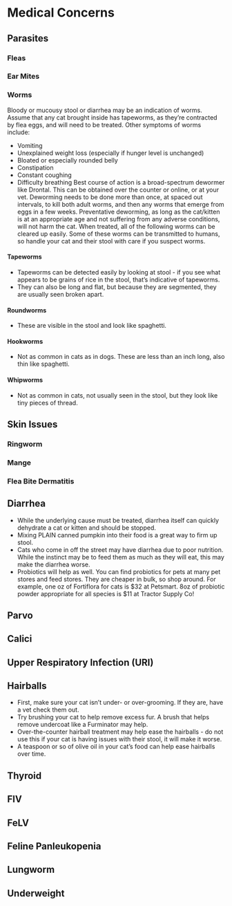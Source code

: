 # Medical Concerns
## Parasites
### Fleas
### Ear Mites
### Worms
Bloody or mucousy stool or diarrhea may be an indication of worms. Assume that any cat brought inside has tapeworms, as they’re contracted by flea eggs, and will need to be treated. 
Other symptoms of worms include:
* Vomiting
* Unexplained weight loss (especially if hunger level is unchanged)
* Bloated or especially rounded belly
* Constipation
* Constant coughing
* Difficulty breathing
Best course of action is a broad-spectrum dewormer like Drontal. This can be obtained over the counter or online, or at your vet. Deworming needs to be done more than once, at spaced out intervals, to kill both adult worms, and then any worms that emerge from eggs in a few weeks. 
Preventative deworming, as long as the cat/kitten is at an appropriate age and not suffering from any adverse conditions, will not harm the cat. 
When treated, all of the following worms can be cleared up easily. 
Some of these worms can be transmitted to humans, so handle your cat and their stool with care if you suspect worms. 
#### Tapeworms
* Tapeworms can be detected easily by looking at stool - if you see what appears to be grains of rice in the stool, that’s indicative of tapeworms. 
* They can also be long and flat, but because they are segmented, they are usually seen broken apart. 
#### Roundworms
* These are visible in the stool and look like spaghetti. 
#### Hookworms
* Not as common in cats as in dogs. These are less than an inch long, also thin like spaghetti. 
#### Whipworms
* Not as common in cats, not usually seen in the stool, but they look like tiny pieces of thread. 
## Skin Issues
### Ringworm
### Mange
### Flea Bite Dermatitis
## Diarrhea
* While the underlying cause must be treated, diarrhea itself can quickly dehydrate a cat or kitten and should be stopped. 
* Mixing PLAIN canned pumpkin into their food is a great way to firm up stool. 
* Cats who come in off the street may have diarrhea due to poor nutrition. While the instinct may be to feed them as much as they will eat, this may make the diarrhea worse. 
* Probiotics will help as well. You can find probiotics for pets at many pet stores and feed stores. They are cheaper in bulk, so shop around. For example, one oz of Fortiflora for cats is $32 at Petsmart. 8oz of probiotic powder appropriate for all species is $11 at Tractor Supply Co!
## Parvo
## Calici
## Upper Respiratory Infection (URI)
## Hairballs
* First, make sure your cat isn’t under- or over-grooming. If they are, have a vet check them out. 
* Try brushing your cat to help remove excess fur. A brush that helps remove undercoat like a Furminator may help. 
* Over-the-counter hairball treatment may help ease the hairballs - do not use this if your cat is having issues with their stool, it will make it worse. 
* A teaspoon or so of olive oil in your cat’s food can help ease hairballs over time. 
## Thyroid
## FIV
## FeLV
## Feline Panleukopenia
## Lungworm
## Underweight




